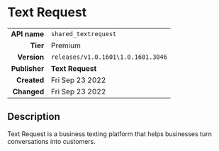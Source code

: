 # Text Request
| | |
|-:|-|
|**API name**|`shared_textrequest`|
|**Tier**|Premium|
|**Version**|`releases/v1.0.1601\1.0.1601.3046`|
|**Publisher**|**Text Request**|
|**Created**|Fri Sep 23 2022|
|**Changed**|Fri Sep 23 2022|

## Description
Text Request is a business texting platform that helps businesses turn conversations into customers.
